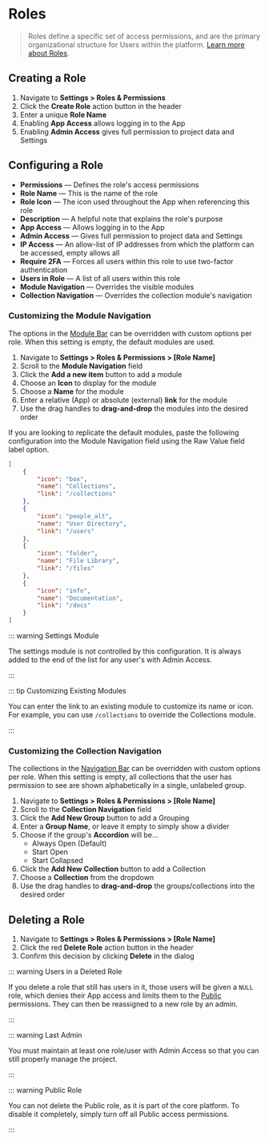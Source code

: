 # Roles

> Roles define a specific set of access permissions, and are the primary organizational structure for Users within the platform. [Learn more about Roles](#).

## Creating a Role

1. Navigate to **Settings > Roles & Permissions**
2. Click the **Create Role** action button in the header
3. Enter a unique **Role Name**
4. Enabling **App Access** allows logging in to the App
5. Enabling **Admin Access** gives full permission to project data and Settings

## Configuring a Role

- **Permissions** — Defines the role's access permissions
- **Role Name** — This is the name of the role
- **Role Icon** — The icon used throughout the App when referencing this role
- **Description** — A helpful note that explains the role's purpose
- **App Access** — Allows logging in to the App
- **Admin Access** — Gives full permission to project data and Settings
- **IP Access** — An allow-list of IP addresses from which the platform can be accessed, empty allows all
- **Require 2FA** — Forces all users within this role to use two-factor authentication
- **Users in Role** — A list of all users within this role
- **Module Navigation** — Overrides the visible modules
- **Collection Navigation** — Overrides the collection module's navigation

### Customizing the Module Navigation

The options in the [Module Bar](/concepts/app-overview) can be overridden with custom options per role. When this
setting is empty, the default modules are used.

1. Navigate to **Settings > Roles & Permissions > [Role Name]**
2. Scroll to the **Module Navigation** field
3. Click the **Add a new item** button to add a module
4. Choose an **Icon** to display for the module
5. Choose a **Name** for the module
6. Enter a relative (App) or absolute (external) **link** for the module
7. Use the drag handles to **drag-and-drop** the modules into the desired order

If you are looking to replicate the default modules, paste the following configuration into the Module Navigation field
using the Raw Value field label option.

```json
[
	{
		"icon": "box",
		"name": "Collections",
		"link": "/collections"
	},
	{
		"icon": "people_alt",
		"name": "User Directory",
		"link": "/users"
	},
	{
		"icon": "folder",
		"name": "File Library",
		"link": "/files"
	},
	{
		"icon": "info",
		"name": "Documentation",
		"link": "/docs"
	}
]
```

::: warning Settings Module

The settings module is not controlled by this configuration. It is always added to the end of the list for any user's
with Admin Access.

:::

::: tip Customizing Existing Modules

You can enter the link to an existing module to customize its name or icon. For example, you can use `/collections` to
override the Collections module.

:::

### Customizing the Collection Navigation

The collections in the [Navigation Bar](/concepts/app-overview) can be overridden with custom options per role. When
this setting is empty, all collections that the user has permission to see are shown alphabetically in a single,
unlabeled group.

1. Navigate to **Settings > Roles & Permissions > [Role Name]**
2. Scroll to the **Collection Navigation** field
3. Click the **Add New Group** button to add a Grouping
4. Enter a **Group Name**, or leave it empty to simply show a divider
5. Choose if the group's **Accordion** will be...
   - Always Open (Default)
   - Start Open
   - Start Collapsed
6. Click the **Add New Collection** button to add a Collection
7. Choose a **Collection** from the dropdown
8. Use the drag handles to **drag-and-drop** the groups/collections into the desired order

## Deleting a Role

1. Navigate to **Settings > Roles & Permissions > [Role Name]**
2. Click the red **Delete Role** action button in the header
3. Confirm this decision by clicking **Delete** in the dialog

::: warning Users in a Deleted Role

If you delete a role that still has users in it, those users will be given a `NULL` role, which denies their App access
and limits them to the [Public](/concepts/users-roles-and-permissions) permissions. They can then be reassigned to a new
role by an admin.

:::

::: warning Last Admin

You must maintain at least one role/user with Admin Access so that you can still properly manage the project.

:::

::: warning Public Role

You can not delete the Public role, as it is part of the core platform. To disable it completely, simply turn off all
Public access permissions.

:::
